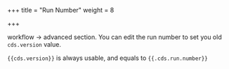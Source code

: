 +++
title = "Run Number"
weight = 8

+++

workflow -> advanced section. You can edit the run number to set you old `cds.version` value.

`{{cds.version}}` is always usable, and equals to `{{.cds.run.number}}`

